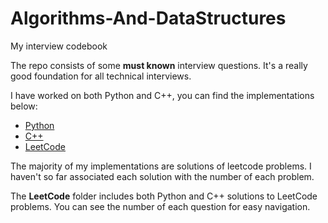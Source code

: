 # Algorithms-And-DataStructures
My interview codebook

The repo consists of some <strong>must known</strong> interview questions.
It's a really good foundation for all technical interviews.


I have worked on both Python and C++, you can find the implementations below:
* [Python](https://github.com/evangelosc/Algorithms-And-DataStructures/tree/master/Python)
* [C++](https://github.com/evangelosc/Algorithms-And-DataStructures/tree/master/C%2B%2B)
* [LeetCode](https://github.com/evangelosc/Algorithms-And-DataStructures/tree/master/LeetCode)

The majority of my implementations are solutions of leetcode problems.
I haven't so far associated each solution with the number of each problem.

The <strong>LeetCode</strong> folder includes both Python and C++ solutions to LeetCode problems. You can see the number of each question for easy navigation.